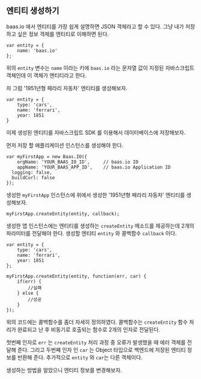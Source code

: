 ## 엔티티 생성하기

baas.io 에서 엔티티를 가장 쉽게 설명하면 JSON 객체라고 할 수 있다.  그냥 내가 저장하고 싶은 정보 객체를 엔티티로 이해하면 된다.

```
var entity = {
	name: 'baas.io'
};
```

위의 `entity` 변수는 `name` 이라는 키에 `baas.io` 라는 문자열 값이 지정된 자바스크립트 객체인데 이 객체가 엔티티라고 한다.

자 그럼 '1951년형 페라리 자동차' 엔티티를 생성해보자.

```
var entity = {
	type: 'cars',
	name: 'ferrari',
	year: 1851
}
```

이제 생성된 엔티티를 자바스크립트 SDK 를 이용해서 데이터베이스에 저장해보자.

먼저 저장 할 애플리케이션 인스턴스를 생성해야 한다. 

```
var myFirstApp = new Baas.IO({
	orgName: 'YOUR_BAAS_IO_ID',		// baas.io ID
	appName: 'YOUR_BAAS_APP_ID',	// baas.io Application ID
  logging: false,
  buildCurl: false
});
```

생성한 `myFirstApp` 인스턴스에 위에서 생성한 '1951년형 페라리 자동차' 엔티티를 생성해보자.

```
myFirstApp.createEntity(entity, callback);
```

생성한 앱 인스턴스에는 엔티티를 생성하는 `createEntity` 메소드를 제공하는데 2개의 파라미터를 전달해야 한다.  생성할 엔티티 `entity` 와 콜백함수 `callback` 이다. 

```
var entity = {
	type: 'cars',
	name: 'ferrari',
	year: 1851
};

myFirstApp.createEntity(entity, function(err, car) {
	if(err) {
		//실패
	} else {
		//성공
	}	
});
```

위의 코드에는 콜백함수를 좀더 자세히 정의하였다.  콜백함수는 `createEntity` 함수 처리가 완료되고 난 후 비동기로 호출되는 함수로 2개의 인자로 전달된다.

첫번째 인자로 `err` 는 `createEntity` 처리 과정 중 오류가 발생했을 때 에러 객체를 전달해 준다. 그리고 두번째 인자 인 `car` 는 Object 타입으로 백엔드에 저장된 엔티티 정보를 반환해 준다. 추가적으로 `entity` 와 `car`는 다른 객체이다. 

생성하는 방법을 알았으니 엔티티 정보를 변경해보자.